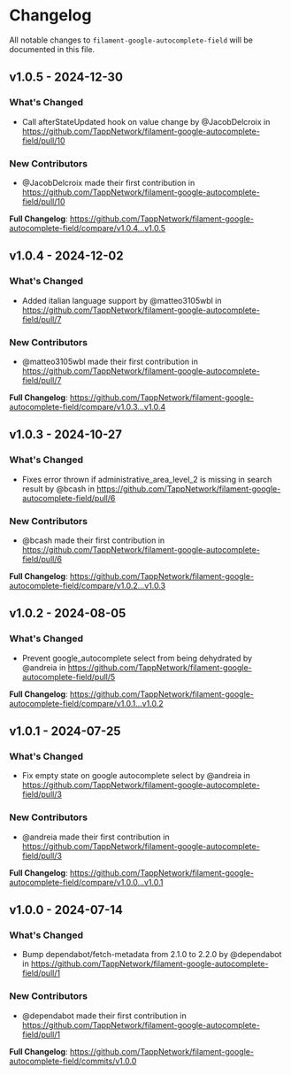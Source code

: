 # Changelog

All notable changes to `filament-google-autocomplete-field` will be documented in this file.

## v1.0.5 - 2024-12-30

### What's Changed

* Call afterStateUpdated hook on value change by @JacobDelcroix in https://github.com/TappNetwork/filament-google-autocomplete-field/pull/10

### New Contributors

* @JacobDelcroix made their first contribution in https://github.com/TappNetwork/filament-google-autocomplete-field/pull/10

**Full Changelog**: https://github.com/TappNetwork/filament-google-autocomplete-field/compare/v1.0.4...v1.0.5

## v1.0.4 - 2024-12-02

### What's Changed

* Added italian language support by @matteo3105wbl in https://github.com/TappNetwork/filament-google-autocomplete-field/pull/7

### New Contributors

* @matteo3105wbl made their first contribution in https://github.com/TappNetwork/filament-google-autocomplete-field/pull/7

**Full Changelog**: https://github.com/TappNetwork/filament-google-autocomplete-field/compare/v1.0.3...v1.0.4

## v1.0.3 - 2024-10-27

### What's Changed

* Fixes error thrown if administrative_area_level_2 is missing in search result by @bcash in https://github.com/TappNetwork/filament-google-autocomplete-field/pull/6

### New Contributors

* @bcash made their first contribution in https://github.com/TappNetwork/filament-google-autocomplete-field/pull/6

**Full Changelog**: https://github.com/TappNetwork/filament-google-autocomplete-field/compare/v1.0.2...v1.0.3

## v1.0.2 - 2024-08-05

### What's Changed

* Prevent google_autocomplete select from being dehydrated by @andreia in https://github.com/TappNetwork/filament-google-autocomplete-field/pull/5

**Full Changelog**: https://github.com/TappNetwork/filament-google-autocomplete-field/compare/v1.0.1...v1.0.2

## v1.0.1 - 2024-07-25

### What's Changed

* Fix empty state on google autocomplete select by @andreia in https://github.com/TappNetwork/filament-google-autocomplete-field/pull/3

### New Contributors

* @andreia made their first contribution in https://github.com/TappNetwork/filament-google-autocomplete-field/pull/3

**Full Changelog**: https://github.com/TappNetwork/filament-google-autocomplete-field/compare/v1.0.0...v1.0.1

## v1.0.0 - 2024-07-14

### What's Changed

* Bump dependabot/fetch-metadata from 2.1.0 to 2.2.0 by @dependabot in https://github.com/TappNetwork/filament-google-autocomplete-field/pull/1

### New Contributors

* @dependabot made their first contribution in https://github.com/TappNetwork/filament-google-autocomplete-field/pull/1

**Full Changelog**: https://github.com/TappNetwork/filament-google-autocomplete-field/commits/v1.0.0
